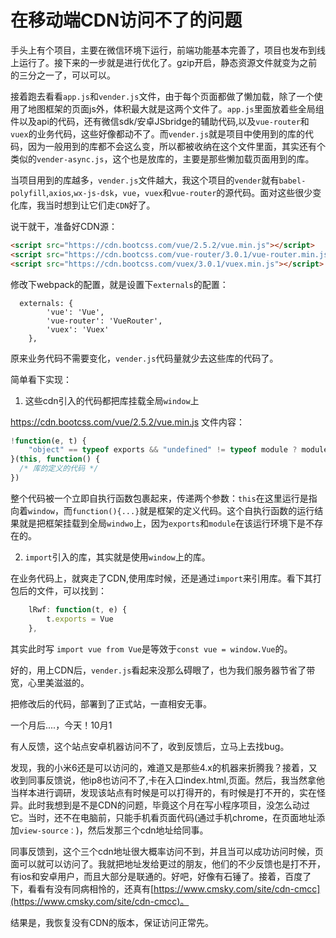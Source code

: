 # 在移动端CDN访问不了的问题


手头上有个项目，主要在微信环境下运行，前端功能基本完善了，项目也发布到线上运行了。接下来的一步就是进行优化了。gzip开启，静态资源文件就变为之前的三分之一了，可以可以。

接着跑去看看`app.js`和`vender.js`文件，由于每个页面都做了懒加载，除了一个使用了地图框架的页面js外，体积最大就是这两个文件了。`app.js`里面放着些全局组件以及api的代码，还有微信sdk/安卓JSbridge的辅助代码,以及`vue-router`和`vuex`的业务代码，这些好像都动不了。而`vender.js`就是项目中使用到的库的代码，因为一般用到的库都不会这么变，所以都被收纳在这个文件里面，其实还有个类似的`vender-async.js`，这个也是放库的，主要是那些懒加载页面用到的库。

当项目用到的库越多，`vender.js`文件越大，我这个项目的`vender`就有`babel-polyfill`,`axios`,`wx-js-dsk`，`vue`，`vuex`和`vue-router`的源代码。面对这些很少变化库，我当时想到让它们走`CDN`好了。

说干就干，准备好CDN源：

``` html
<script src="https://cdn.bootcss.com/vue/2.5.2/vue.min.js"></script>
<script src="https://cdn.bootcss.com/vue-router/3.0.1/vue-router.min.js"></script>
<script src="https://cdn.bootcss.com/vuex/3.0.1/vuex.min.js"></script>
```

修改下webpack的配置，就是设置下`externals`的配置：

``` javasrcipt
  externals: {
        'vue': 'Vue',
        'vue-router': 'VueRouter',
        'vuex': 'Vuex'
    },
```

原来业务代码不需要变化，`vender.js`代码量就少去这些库的代码了。

简单看下实现：

1. 这些cdn引入的代码都把库挂载全局`window`上

https://cdn.bootcss.com/vue/2.5.2/vue.min.js 文件内容：
``` javascript
!function(e, t) {
    "object" == typeof exports && "undefined" != typeof module ? module.exports = t() : "function" == typeof define && define.amd ? define(t) : e.Vue = t()
}(this, function() {
  /* 库的定义的代码 */
})
```
整个代码被一个立即自执行函数包裹起来，传递两个参数：`this`在这里运行是指向着`window`，而`function(){...}`就是框架的定义代码。这个自执行函数的运行结果就是把框架挂载到全局`windwo`上，因为`exports`和`module`在该运行环境下是不存在的。

2. `import`引入的库，其实就是使用`window`上的库。

在业务代码上，就爽走了CDN,使用库时候，还是通过`import`来引用库。看下其打包后的文件，可以找到：

``` JavaScript
    lRwf: function(t, e) {
        t.exports = Vue
    },
```

其实此时写 `import vue from Vue`是等效于`const vue = window.Vue`的。

好的，用上CDN后，`vender.js`看起来没那么碍眼了，也为我们服务器节省了带宽，心里美滋滋的。

把修改后的代码，部署到了正式站，一直相安无事。

一个月后....，今天！10月1

有人反馈，这个站点安卓机器访问不了，收到反馈后，立马上去找bug。

发现，我的小米6还是可以访问的，难道又是那些4.x的机器来折腾我？接着，又收到同事反馈说，他ip8也访问不了,卡在入口index.html,页面。然后，我当然拿他当样本进行调研，发现该站点有时候是可以打得开的，有时候是打不开的，实在怪异。此时我想到是不是CDN的问题，毕竟这个月在写小程序项目，没怎么动过它。当时，还不在电脑前，只能手机看页面代码(通过手机chrome，在页面地址添加`view-source：`)，然后发那三个cdn地址给同事。

同事反馈到，这个三个cdn地址很大概率访问不到，并且当可以成功访问时候，页面可以就可以访问了。我就把地址发给更过的朋友，他们的不少反馈也是打不开，有ios和安卓用户，而且大部分是联通的。好吧，好像有石锤了。接着，百度了下，看看有没有同病相怜的，还真有[https://www.cmsky.com/site/cdn-cmcc](https://www.cmsky.com/site/cdn-cmcc)。

结果是，我恢复没有CDN的版本，保证访问正常先。